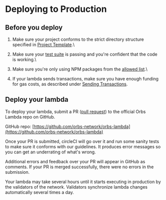 # Deploying to Production

## Before you deploy

1. Make sure your project conforms to the strict directory structure specified in [Project Template](project-template.md).\

2. Make sure your [test suite](testing-locally.md) is passing and you're confident that the code is working.\

3. Make sure you're only using NPM packages from the [allowed list](index.js-implementation/allowed-packages.md).\

4. If your lambda sends transactions, make sure you have enough funding for gas costs, as described under [Sending Transactions](index.js-implementation/sending-transactions.md).

## Deploy your lambda

To deploy your lambda, submit a PR ([pull request](https://docs.github.com/en/pull-requests/collaborating-with-pull-requests/proposing-changes-to-your-work-with-pull-requests/creating-a-pull-request)) to the official Orbs Lambda repo on GitHub.

GitHub repo: [https://github.com/orbs-network/orbs-lambda](https://github.com/orbs-network/orbs-lambda)

Once your PR is submitted, circleCI will go over it and run some sanity tests to make sure it conforms with our guidelines. It produces error messages so you can get an underrating of what's wrong.

Additional errors and feedback over your PR will appear in GitHub as comments. If your PR is merged successfully, there were no errors in the submission.

Your lambda may take several hours until it starts executing in production by the validators of the network. Validators synchronize lambda changes automatically several times a day.
